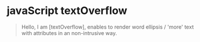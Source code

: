 javaScript textOverflow
========

> Hello, I am [textOverflow], enables to render word ellipsis / 'more' text with attributes in an non-intrusive way.